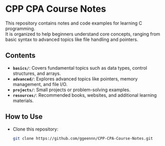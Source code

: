# CPP CPA Course Notes

This repository contains notes and code examples for learning C programming.  
It is organized to help beginners understand core concepts, ranging from basic syntax to advanced topics like file handling and pointers.

## Contents
- **`basics/`**: Covers fundamental topics such as data types, control structures, and arrays.
- **`advanced/`**: Explores advanced topics like pointers, memory management, and file I/O.
- **`projects/`**: Small projects or problem-solving examples.
- **`resources/`**: Recommended books, websites, and additional learning materials.

## How to Use
- Clone this repository:
  ```bash
  git clone https://github.com/ggeennn/CPP-CPA-Course-Notes.git
